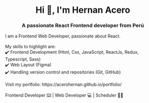 <h1 align="center">Hi 👋, I'm Hernan Acero</h1>
<h3 align="center">A passionate React Frontend developer from Perú</h3>

<p align="left">
  I am a Frontend  Web Developer, passionate about React.
<br>
<br>
My skills to highlight are:
<br>
✔️ Frontend Development (Html, Css, JavaScript, ReactJs, Redux, Typescript, Sass)
<br>
✔️ Web Layout (Figma)
<br>
✔️ Handling version control and repositories (Git, GitHub)
<br>
 <br>
Visit my portfolio: https://acerohernan.github.io/portfolio/
<br>
 <br>
Frontend Developer ⌨️ | Web Developer 💻 | Scheduler 👨‍💻
</p>
